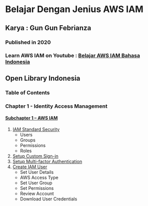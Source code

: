 # Belajar Dengan Jenius AWS IAM
## Karya : Gun Gun Febrianza
### Published in 2020
### Learn AWS IAM on Youtube : [Belajar AWS IAM Bahasa Indonesia](https://www.youtube.com/watch?v=WhO6kJfYeMU)

## Open Library Indonesia

### Table of Contents

### Chapter 1 - Identity Access Management

#### [Subchapter 1 – AWS IAM](https://github.com/gungunfebrianza/Belajar-Dengan-Jenius-AWS-IAM/blob/master/subchapter1/subchapter1.md)

1. [IAM Standard Security](https://github.com/gungunfebrianza/Belajar-Dengan-Jenius-AWS-IAM/blob/master/subchapter1/1.IAM%20Standard%20Security.md)
   - Users
   - Groups
   - Permissions
   - Roles
2. [Setup Custom Sign-in](https://github.com/gungunfebrianza/Belajar-Dengan-Jenius-AWS-IAM/blob/master/subchapter1/2.Setup%20Custom%20Sign-in.md)
3. [Setup Multi-factor Authentication](https://github.com/gungunfebrianza/Belajar-Dengan-Jenius-AWS-IAM/blob/master/subchapter1/3.Setup%20MFA.md)
4. [Create IAM User](https://github.com/gungunfebrianza/Belajar-Dengan-Jenius-AWS-IAM/blob/master/subchapter1/4.Create%20IAM%20User.md)
   - Set User Details
   - AWS Access Type
   - Set User Group
   - Set Permissions
   - Review Account
   - Download User Credentials
